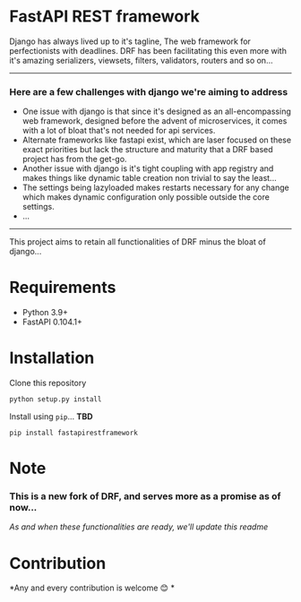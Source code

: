 # FastAPI REST framework


Django has always lived up to it's tagline, The web framework for perfectionists with deadlines. 
DRF has been facilitating this even more with it's amazing serializers, viewsets, filters, validators, routers and so on...

---
### Here are a few challenges with django we're aiming to address

- One issue with django is that since it's designed as an all-encompassing web framework, designed before the advent of microservices, it comes with a lot of bloat that's not needed
for api services. 
- Alternate frameworks like fastapi exist, which are laser focused on these exact priorities but lack the structure and maturity that a DRF based project has from the get-go.
- Another issue with django is it's tight coupling with app registry and makes things like dynamic table creation non trivial to say the least...  
- The settings being lazyloaded makes restarts necessary for any change which makes dynamic configuration only possible outside the core settings.
- ...
---

This project aims to retain all functionalities of DRF minus the bloat of django... 



# Requirements

* Python 3.9+
* FastAPI 0.104.1+



# Installation

Clone this repository

```bash
python setup.py install
```

Install using `pip`...  **TBD**

    pip install fastapirestframework


# Note
### This is a new fork of DRF, and serves more as a promise as of now... 
*As and when these functionalities are ready, we'll update this readme*


# Contribution

*Any and every contribution is welcome 😊 *
